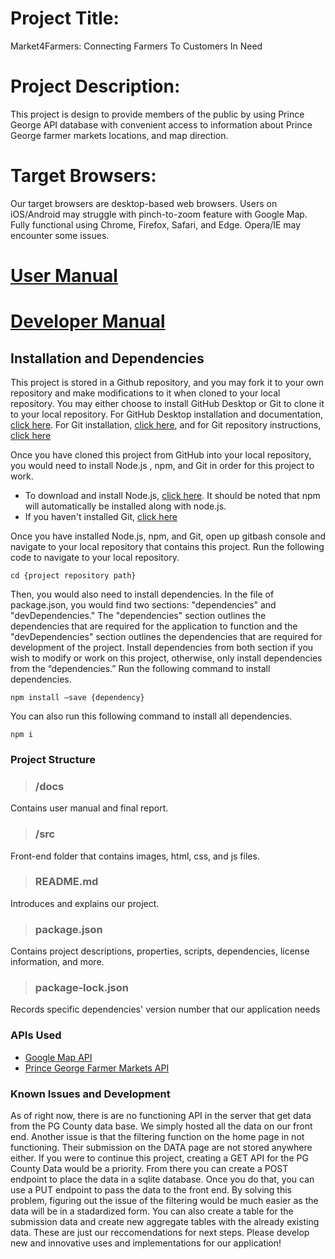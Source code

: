 # Project Title:
Market4Farmers: Connecting Farmers To Customers In Need

# Project Description: 
This project is design to provide members of the public by using Prince George API database  with convenient access to information about Prince George farmer markets 
locations, and map direction.

# Target Browsers:
Our target browsers are desktop-based web browsers. Users on iOS/Android may struggle with pinch-to-zoom feature with Google Map. Fully functional using Chrome, Firefox, Safari, and Edge. Opera/IE may encounter some issues.

# [User Manual](https://github.com/ericTle1/inst377_jedim/blob/main/docs/user.md)

# [Developer Manual](#Developer-Manual)
## Installation and Dependencies
This project is stored in a Github repository, and you may fork it to your own repository and make modifications to it when cloned to your local repository. You may either choose to install GitHub Desktop or Git to clone it to your local repository. For GitHub Desktop installation and documentation, [click here](https://desktop.github.com/). For Git installation, [click here](https://git-scm.com/downloads), and for Git repository instructions, [click here](https://git-scm.com/book/en/v2/Git-Basics-Getting-a-Git-Repository)

Once you have cloned this project from GitHub into your local repository, you would need to install Node.js , npm, and Git in order for this project to work.
* To download and install Node.js, [click here](https://nodejs.org/en/download/). It should be noted that npm will automatically be installed along with node.js.
* If you haven't installed Git, [click here](https://git-scm.com/downloads)

Once you have installed Node.js, npm, and Git, open up gitbash console and navigate to your local repository that contains this project. Run the following code to navigate to your local repository. 
```
cd {project repository path}
```

Then, you would also need to install dependencies. In the file of package.json, you would find two sections: "dependencies" and "devDependencies." The "dependencies" section outlines the dependencies that are required for the application to function and the "devDependencies" section outlines the dependencies that are required for development of the project. Install dependencies from both section if you wish to modify or work on this project, otherwise, only install dependencies from the “dependencies.” Run the following command to install dependencies.
```
npm install –save {dependency}
```

You can also run this following command to install all dependencies.
```
npm i
````

### Project Structure
>### /docs 
Contains user manual and final report.

>### /src 
Front-end folder that contains images, html, css, and js files.

>### README.md
Introduces and explains our project.

>### package.json	
Contains project descriptions, properties, scripts, dependencies, license information, and more.

>### package-lock.json	
Records specific dependencies' version number that our application needs

### APIs Used
* [Google Map API](https://maps.googleapis.com/maps/api/js?key=AIzaSyDUIN4splV3Mg8N2pasIr7B_uOnePMnC5w&callback=initMap&libraries=&v=weekly)
* [Prince George Farmer Markets API](https://data.princegeorgescountymd.gov/resource/sphi-rwax.json)

### Known Issues and Development
As of right now, there is are no functioning API in the server that get data from the PG County data base. We simply hosted all the data on our front end. Another issue is that the filtering function on the home page in not functioning. Their submission on the DATA page are not stored anywhere either.
If you were to continue this project, creating a GET API for the PG County Data would be a priority. From there you can create a POST endpoint to place the data in a sqlite database. Once you do that, you can use a PUT endpoint to pass the data to the front end.
By solving this problem, figuring out the issue of the filtering would be much easier as the data will be in a stadardized form. You can also create a table for the submission data and create new aggregate tables with the already existing data.
These are just our reccomendations for next steps. Please develop new and innovative uses and implementations for our application!
